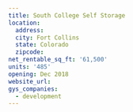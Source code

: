 ```yaml
---
title: South College Self Storage
location:
  address:
  city: Fort Collins
  state: Colorado
  zipcode:
net_rentable_sq_ft: '61,500'
units: '485'
opening: Dec 2018
website_url:
gys_companies:
  - development
---
```


